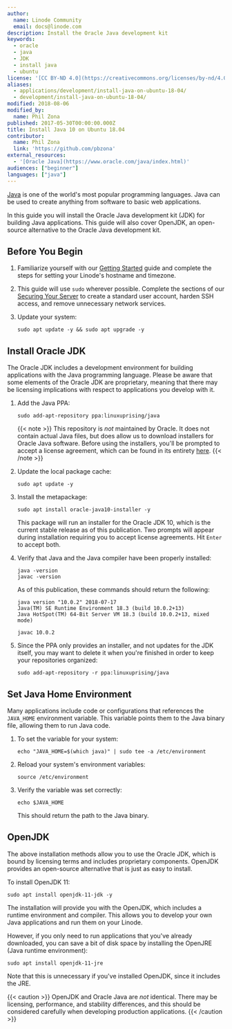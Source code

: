 ```yaml
---
author:
  name: Linode Community
  email: docs@linode.com
description: Install the Oracle Java development kit
keywords:
  - oracle
  - java
  - JDK
  - install java
  - ubuntu
license: '[CC BY-ND 4.0](https://creativecommons.org/licenses/by-nd/4.0)'
aliases:
  - applications/development/install-java-on-ubuntu-18-04/
  - development/install-java-on-ubuntu-18-04/
modified: 2018-08-06
modified_by:
  name: Phil Zona
published: 2017-05-30T00:00:00.000Z
title: Install Java 10 on Ubuntu 18.04
contributor:
  name: Phil Zona
  link: 'https://github.com/pbzona'
external_resources:
  - '[Oracle Java](https://www.oracle.com/java/index.html)'
audiences: ["beginner"]
languages: ["java"]
---
```


[Java](https://www.oracle.com/java/index.html) is one of the world's most popular programming languages. Java can be used to create anything from software to basic web applications.

In this guide you will install the Oracle Java development kit (JDK) for building Java applications. This guide will also cover OpenJDK, an open-source alternative to the Oracle Java development kit.

## Before You Begin

1. Familiarize yourself with our [Getting Started](/docs/getting-started) guide and complete the steps for setting your Linode's hostname and timezone.

2. This guide will use `sudo` wherever possible. Complete the sections of our [Securing Your Server](/docs/security/securing-your-server) to create a standard user account, harden SSH access, and remove unnecessary network services.

3. Update your system:

    ```
    sudo apt update -y && sudo apt upgrade -y
    ```

## Install Oracle JDK

The Oracle JDK includes a development environment for building applications with the Java programming language. Please be aware that some elements of the Oracle JDK are proprietary, meaning that there may be licensing implications with respect to applications you develop with it.

1. Add the Java PPA:

    ```
    sudo add-apt-repository ppa:linuxuprising/java
    ```

    {{< note >}} This repository is _not_ maintained by Oracle. It does not contain actual Java files, but does allow us to download installers for Oracle Java software. Before using the installers, you'll be prompted to accept a license agreement, which can be found in its entirety [here](http://www.oracle.com/technetwork/java/javase/terms/license/index.html). {{< /note >}}

2. Update the local package cache:

    ```
    sudo apt update -y
    ```

3. Install the metapackage:

    ```
    sudo apt install oracle-java10-installer -y
    ```

    This package will run an installer for the Oracle JDK 10, which is the current stable release as of this publication. Two prompts will appear during installation requiring you to accept license agreements. Hit `Enter` to accept both.

4. Verify that Java and the Java compiler have been properly installed:

    ```
    java -version
    javac -version
    ```

    As of this publication, these commands should return the following:

    ```
    java version "10.0.2" 2018-07-17
    Java(TM) SE Runtime Environment 18.3 (build 10.0.2+13)
    Java HotSpot(TM) 64-Bit Server VM 18.3 (build 10.0.2+13, mixed mode)

    javac 10.0.2
    ```

5. Since the PPA only provides an installer, and not updates for the JDK itself, you may want to delete it when you're finished in order to keep your repositories organized:

    ```
    sudo add-apt-repository -r ppa:linuxuprising/java
    ```

## Set Java Home Environment

Many applications include code or configurations that references the `JAVA_HOME` environment variable. This variable points them to the Java binary file, allowing them to run Java code.

1. To set the variable for your system:

    ```
    echo "JAVA_HOME=$(which java)" | sudo tee -a /etc/environment
    ```

2. Reload your system's environment variables:

    ```
    source /etc/environment
    ```

3. Verify the variable was set correctly:

    ```
    echo $JAVA_HOME
    ```

    This should return the path to the Java binary.

## OpenJDK

The above installation methods allow you to use the Oracle JDK, which is bound by licensing terms and includes proprietary components. OpenJDK provides an open-source alternative that is just as easy to install.

To install OpenJDK 11:

```
sudo apt install openjdk-11-jdk -y
```

The installation will provide you with the OpenJDK, which includes a runtime environment and compiler. This allows you to develop your own Java applications and run them on your Linode.

However, if you only need to run applications that you've already downloaded, you can save a bit of disk space by installing the OpenJRE (Java runtime environment):

```
sudo apt install openjdk-11-jre
```

Note that this is unnecessary if you've installed OpenJDK, since it includes the JRE.

{{< caution >}} OpenJDK and Oracle Java are _not_ identical. There may be licensing, performance, and stability differences, and this should be considered carefully when developing production applications. {{< /caution >}}
